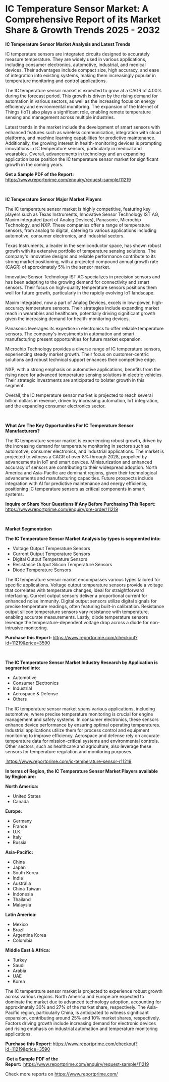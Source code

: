 <p><h1>IC Temperature Sensor Market: A Comprehensive Report of its Market Share & Growth Trends 2025 - 2032</h1></p><p><strong>IC Temperature Sensor Market Analysis and Latest Trends</strong></p>
<p><p>IC temperature sensors are integrated circuits designed to accurately measure temperature. They are widely used in various applications, including consumer electronics, automotive, industrial, and medical devices. Their advantages include compact size, high accuracy, and ease of integration into existing systems, making them increasingly popular in temperature monitoring and control applications.</p><p>The IC temperature sensor market is expected to grow at a CAGR of 4.00% during the forecast period. This growth is driven by the rising demand for automation in various sectors, as well as the increasing focus on energy efficiency and environmental monitoring. The expansion of the Internet of Things (IoT) also plays a significant role, enabling remote temperature sensing and management across multiple industries.</p><p>Latest trends in the market include the development of smart sensors with enhanced features such as wireless communication, integration with cloud platforms, and machine learning capabilities for predictive maintenance. Additionally, the growing interest in health-monitoring devices is prompting innovations in IC temperature sensors, particularly in medical and wearables. Overall, advancements in technology and an expanding application base position the IC temperature sensor market for significant growth in the coming years.</p></p>
<p><strong>Get a Sample PDF of the Report:&nbsp;</strong> <a href="https://www.reportprime.com/enquiry/request-sample/11219?utm_campaign=2635&utm_medium=2&utm_source=Github&utm_content=ia&utm_term=20032025&utm_id=ic-temperature-sensor">https://www.reportprime.com/enquiry/request-sample/11219</a></p>
<p>&nbsp;</p>
<p><strong>IC Temperature Sensor Major Market Players</strong></p>
<p><p>The IC temperature sensor market is highly competitive, featuring key players such as Texas Instruments, Innovative Sensor Technology IST AG, Maxim Integrated (part of Analog Devices), Panasonic, Microchip Technology, and NXP. These companies offer a range of temperature sensors, from analog to digital, catering to various applications including automotive, consumer electronics, and industrial sectors.</p><p>Texas Instruments, a leader in the semiconductor space, has shown robust growth with its extensive portfolio of temperature sensing solutions. The company's innovative designs and reliable performance contribute to its strong market positioning, with a projected compound annual growth rate (CAGR) of approximately 5% in the sensor market.</p><p>Innovative Sensor Technology IST AG specializes in precision sensors and has been adapting to the growing demand for connectivity and smart sensors. Their focus on high-quality temperature sensors positions them well for future growth, particularly in the rapidly evolving IoT landscape.</p><p>Maxim Integrated, now a part of Analog Devices, excels in low-power, high-accuracy temperature sensors. Their strategies include expanding market reach in wearables and healthcare, potentially driving significant growth given the increasing demand for health-monitoring devices.</p><p>Panasonic leverages its expertise in electronics to offer reliable temperature sensors. The company's investments in automation and smart manufacturing present opportunities for future market expansion.</p><p>Microchip Technology provides a diverse range of IC temperature sensors, experiencing steady market growth. Their focus on customer-centric solutions and robust technical support enhances their competitive edge.</p><p>NXP, with a strong emphasis on automotive applications, benefits from the rising need for advanced temperature sensing solutions in electric vehicles. Their strategic investments are anticipated to bolster growth in this segment.</p><p>Overall, the IC temperature sensor market is projected to reach several billion dollars in revenue, driven by increasing automation, IoT integration, and the expanding consumer electronics sector.</p></p>
<p>&nbsp;</p>
<p><strong>What Are The Key Opportunities For IC Temperature Sensor Manufacturers?</strong></p>
<p><p>The IC temperature sensor market is experiencing robust growth, driven by the increasing demand for temperature monitoring in sectors such as automotive, consumer electronics, and industrial applications. The market is projected to witness a CAGR of over 8% through 2028, propelled by advancements in IoT and smart devices. Miniaturization and enhanced accuracy of sensors are contributing to their widespread adoption. North America and Asia-Pacific are dominant regions, given their technological advancements and manufacturing capacities. Future prospects include integration with AI for predictive maintenance and energy efficiency, positioning IC temperature sensors as critical components in smart systems.</p></p>
<p><strong>Inquire or Share Your Questions If Any Before Purchasing This Report:</strong> <a href="https://www.reportprime.com/enquiry/pre-order/11219?utm_campaign=2635&utm_medium=2&utm_source=Github&utm_content=ia&utm_term=20032025&utm_id=ic-temperature-sensor">https://www.reportprime.com/enquiry/pre-order/11219</a></p>
<p>&nbsp;</p>
<p><strong>Market Segmentation</strong></p>
<p><strong>The IC Temperature Sensor Market Analysis by types is segmented into:</strong></p>
<p><ul><li>Voltage Output Temperature Sensors</li><li>Current Output Temperature Sensors</li><li>Digital Output Temperature Sensors</li><li>Resistance Output Silicon Temperature Sensors</li><li>Diode Temperature Sensors</li></ul></p>
<p><p>The IC temperature sensor market encompasses various types tailored for specific applications. Voltage output temperature sensors provide a voltage that correlates with temperature changes, ideal for straightforward interfacing. Current output sensors deliver a proportional current for enhanced noise immunity. Digital output sensors utilize digital signals for precise temperature readings, often featuring built-in calibration. Resistance output silicon temperature sensors vary resistance with temperature, enabling accurate measurements. Lastly, diode temperature sensors leverage the temperature-dependent voltage drop across a diode for non-intrusive monitoring.</p></p>
<p><strong>Purchase this Report:&nbsp;</strong><a href="https://www.reportprime.com/checkout?id=11219&price=3590&utm_campaign=2635&utm_medium=2&utm_source=Github&utm_content=ia&utm_term=20032025&utm_id=ic-temperature-sensor">https://www.reportprime.com/checkout?id=11219&price=3590</a></p>
<p>&nbsp;</p>
<p><strong>The IC Temperature Sensor Market Industry Research by Application is segmented into:</strong></p>
<p><ul><li>Automotive</li><li>Consumer Electronics</li><li>Industrial</li><li>Aerospace & Defense</li><li>Others</li></ul></p>
<p><p>The IC temperature sensor market spans various applications, including automotive, where precise temperature monitoring is crucial for engine management and safety systems. In consumer electronics, these sensors enhance device performance by ensuring optimal operating temperatures. Industrial applications utilize them for process control and equipment monitoring to improve efficiency. Aerospace and defense rely on accurate temperature data for mission-critical systems and environmental controls. Other sectors, such as healthcare and agriculture, also leverage these sensors for temperature regulation and monitoring purposes.</p></p>
<p><a href="https://www.reportprime.com/ic-temperature-sensor-r11219?utm_campaign=2635&utm_medium=2&utm_source=Github&utm_content=ia&utm_term=20032025&utm_id=ic-temperature-sensor">&nbsp;https://www.reportprime.com/ic-temperature-sensor-r11219</a></p>
<p><strong>In terms of Region, the IC Temperature Sensor Market Players available by Region are:</strong></p>
<p>
    <p> <strong> North America: </strong>
        <ul>
            <li>United States</li>
            <li>Canada</li>
        </ul>
        </p> 
    <p> <strong> Europe: </strong>
        <ul>
            <li>Germany</li>
            <li>France</li>
            <li>U.K.</li>
            <li>Italy</li>
            <li>Russia</li>
        </ul>
        </p> 
    <p> <strong> Asia-Pacific: </strong>
        <ul>
            <li>China</li>
            <li>Japan</li>
            <li>South Korea</li>
            <li>India</li>
            <li>Australia</li>
            <li>China Taiwan</li>
            <li>Indonesia</li>
            <li>Thailand</li>
            <li>Malaysia</li>
        </ul>
        </p> 
    <p> <strong> Latin America: </strong>
        <ul>
            <li>Mexico</li>
            <li>Brazil</li>
            <li>Argentina Korea</li>
            <li>Colombia</li>
        </ul>
        </p> 
    <p> <strong> Middle East & Africa: </strong>
        <ul>
            <li>Turkey</li>
            <li>Saudi</li>
            <li>Arabia</li>
            <li>UAE</li>
            <li>Korea</li>
        </ul>
    </p>
    </p>
<p><p>The IC temperature sensor market is projected to experience robust growth across various regions. North America and Europe are expected to dominate the market due to advanced technology adoption, accounting for approximately 30% and 27% of the market share, respectively. The Asia-Pacific region, particularly China, is anticipated to witness significant expansion, contributing around 25% and 10% market shares, respectively. Factors driving growth include increasing demand for electronic devices and rising emphasis on industrial automation and temperature monitoring applications.</p></p>
<p><strong>Purchase this Report: </strong><a href="https://www.reportprime.com/checkout?id=11219&price=3590&utm_campaign=2635&utm_medium=2&utm_source=Github&utm_content=ia&utm_term=20032025&utm_id=ic-temperature-sensor">https://www.reportprime.com/checkout?id=11219&price=3590</a></p>
<p>&nbsp;<strong>Get a Sample PDF of the Report:&nbsp;&nbsp;</strong><a href="https://www.reportprime.com/enquiry/request-sample/11219?utm_campaign=2635&utm_medium=2&utm_source=Github&utm_content=ia&utm_term=20032025&utm_id=ic-temperature-sensor">https://www.reportprime.com/enquiry/request-sample/11219</a></p>
<p><strong></strong></p>
<p>Check more reports on <a href="https://www.reportprime.com/?utm_campaign=2635&utm_medium=2&utm_source=Github&utm_content=ia&utm_term=20032025&utm_id=ic-temperature-sensor">https://www.reportprime.com/</a></p>